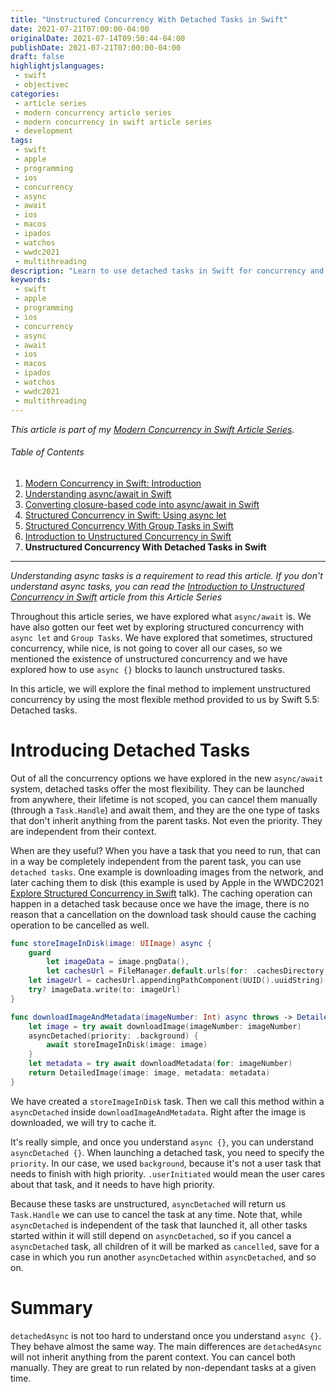 ```yaml
---
title: "Unstructured Concurrency With Detached Tasks in Swift"
date: 2021-07-21T07:00:00-04:00
originalDate: 2021-07-14T09:50:44-04:00
publishDate: 2021-07-21T07:00:00-04:00
draft: false
highlightjslanguages:
 - swift
 - objectivec
categories:
 - article series
 - modern concurrency article series
 - modern concurrency in swift article series
 - development
tags:
 - swift
 - apple
 - programming
 - ios
 - concurrency
 - async
 - await
 - ios
 - macos
 - ipados
 - watchos
 - wwdc2021
 - multithreading
description: "Learn to use detached tasks in Swift for concurrency and why they are useful."
keywords:
 - swift
 - apple
 - programming
 - ios
 - concurrency
 - async
 - await
 - ios
 - macos
 - ipados
 - watchos
 - wwdc2021
 - multithreading
---
```


*This article is part of my [Modern Concurrency in Swift Article Series](https://www.andyibanez.com/posts/modern-concurrency-in-swift-introduction/).*

###### Table of Contents

1. [Modern Concurrency in Swift: Introduction](/posts/modern-concurrency-in-swift-introduction/)
2. [Understanding async/await in Swift](https://www.andyibanez.com/posts/understanding-async-await-in-swift/)
3. [Converting closure-based code into async/await in Swift](/posts/converting-closure-based-code-into-async-await-in-swift/)
4. [Structured Concurrency in Swift: Using async let](https://www.andyibanez.com/posts/structured-concurrency-in-swift-using-async-let/)
5. [Structured Concurrency With Group Tasks in Swift](https://www.andyibanez.com/posts/structured-concurrency-with-group-tasks-in-swift/)
6. [Introduction to Unstructured Concurrency in Swift](https://www.andyibanez.com/posts/introduction-to-unstructured-concurrency-in-swift/)
7. **Unstructured Concurrency With Detached Tasks in Swift**

<hr>

*Understanding async tasks is a requirement to read this article. If you don't understand async tasks, you can read the [Introduction to Unstructured Concurrency in Swift]() article from this Article Series*

Throughout this article series, we have explored what `async/await` is. We have also gotten our feet wet by exploring structured concurrency with `async let` and `Group Tasks`. We have explored that sometimes, structured concurrency, while nice, is not going to cover all our cases, so we mentioned the existence of unstructured concurrency and we have explored how to use `async {}`  blocks to launch unstructured tasks.

In this article, we will explore the final method to implement unstructured concurrency by using the most flexible method provided to us by Swift 5.5: Detached tasks.

# Introducing Detached Tasks

Out of all the concurrency options we have explored in the new `async/await` system, detached tasks offer the most flexibility. They can be launched from anywhere, their lifetime is not scoped, you can cancel them manually (through a `Task.Handle`) and await them, and they are the one type of tasks that don't inherit anything from the parent tasks. Not even the priority. They are independent from their context.

When are they useful? When you have a task that you need to run, that can in a way be completely independent from the parent task, you can use `detached tasks`. One example is downloading images from the network, and later caching them to disk (this example is used by Apple in the WWDC2021 [Explore Structured Concurrency in Swift](https://developer.apple.com/videos/play/wwdc2021/10134/) talk). The caching operation can happen in a detached task because once we have the image, there is no reason that a cancellation on the download task should cause the caching operation to be cancelled as well.

```swift
func storeImageInDisk(image: UIImage) async {
    guard
        let imageData = image.pngData(),
        let cachesUrl = FileManager.default.urls(for: .cachesDirectory, in: .userDomainMask).first else { return }
    let imageUrl = cachesUrl.appendingPathComponent(UUID().uuidString)
    try? imageData.write(to: imageUrl)
}
```

```swift
func downloadImageAndMetadata(imageNumber: Int) async throws -> DetailedImage {
    let image = try await downloadImage(imageNumber: imageNumber)
    asyncDetached(priority: .background) {
        await storeImageInDisk(image: image)
    }
    let metadata = try await downloadMetadata(for: imageNumber)
    return DetailedImage(image: image, metadata: metadata)
}
```

We have created a `storeImageInDisk` task. Then we call this method within a `asyncDetached` inside `downloadImageAndMetadata`. Right after the image is downloaded, we will try to cache it.

It's really simple, and once you understand `async {}`, you can understand `asyncDetached {}`. When launching a detached task, you need to specify the `priority`. In our case, we used `background`, because it's not a user task that needs to finish with high priority. `.userInitiated` would mean the user cares about that task, and it needs to have high priority.

Because these tasks are unstructured, `asyncDetached` will return us `Task.Handle` we can use to cancel the task at any time. Note that, while `asyncDetached` is independent of the task that launched it, all other tasks started within it will still depend on `asyncDetached`, so if you cancel a `asyncDetached` task, all children of it will be marked as `cancelled`, save for a case in which you run another `asyncDetached` within `asyncDetached`, and so on.

# Summary

`detachedAsync` is not too hard to understand once you understand `async {}`. They behave almost the same way. The main differences are `detachedAsync` will not inherit anything from the parent context. You can cancel both manually. They are great to run related by non-dependant tasks at a given time.